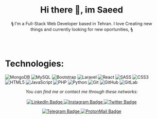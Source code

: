 <h1 align="center">Hi there 👋, im Saeed</h1>

<p align="center">  <b> ϟ </b>I'm a Full-Stack Web Developer based in Tehran. I love Creating new things and currently looking for new oportunities, <b> ϟ </b></p>
<br>
<br>



# Technologies:
![MongoDB](https://img.shields.io/badge/MongoDB-%234ea94b.svg?style=for-the-badge&logo=mongodb&logoColor=white)
![MySQL](https://img.shields.io/badge/mysql-%2300f.svg?style=for-the-badge&logo=mysql&logoColor=white)
![Bootstrap](https://img.shields.io/badge/bootstrap-%23563D7C.svg?style=for-the-badge&logo=bootstrap&logoColor=white)
![Laravel](https://img.shields.io/badge/laravel-%23FF2D20.svg?style=for-the-badge&logo=laravel&logoColor=white)
![React](https://img.shields.io/badge/react-%2320232a.svg?style=for-the-badge&logo=react&logoColor=%2361DAFB)
![SASS](https://img.shields.io/badge/SASS-hotpink.svg?style=for-the-badge&logo=SASS&logoColor=white)
![CSS3](https://img.shields.io/badge/css3-%231572B6.svg?style=for-the-badge&logo=css3&logoColor=white)
![HTML5](https://img.shields.io/badge/html5-%23E34F26.svg?style=for-the-badge&logo=html5&logoColor=white)
![JavaScript](https://img.shields.io/badge/javascript-%23323330.svg?style=for-the-badge&logo=javascript&logoColor=%23F7DF1E)
![PHP](https://img.shields.io/badge/php-%23777BB4.svg?style=for-the-badge&logo=php&logoColor=white)
![Python](https://img.shields.io/badge/python-3670A0?style=for-the-badge&logo=python&logoColor=ffdd54)
![Git](https://img.shields.io/badge/Git-F05032?style=for-the-badge&logo=git&logoColor=white)
![GitHub](https://img.shields.io/badge/GitHub-181717?style=for-the-badge&logo=github&logoColor=white)
![GitLab](https://img.shields.io/badge/gitlab-%23181717.svg?style=for-the-badge&logo=gitlab&logoColor=white)




<p align="center">
    <i>You can find me or contact me through these networks:</i>
    <br/><br/>
    <a href="https://www.linkedin.com/in/saeedsaeedzadeh" target="_blank">
        <img src="https://img.shields.io/badge/-LinkedIn-0A0A0B?logo=linkedin&style=for-the-badge&logoColor=white" alt="LinkedIn Badge" />
    </a>
    <a href="https://www.instagram.com/saeedsdz_/" target="_blank">
        <img src="https://img.shields.io/badge/-Instagram-0A0A0B?logo=instagram&style=for-the-badge&logoColor=white" alt="Instagram Badge" />
    </a>
    <a href="https://twitter.com/saeedsdz" target="_blank">
        <img src="https://img.shields.io/badge/-Twitter-0A0A0B?logo=twitter&style=for-the-badge&logoColor=white" alt="Twitter Badge" />
    </a>
</p>

<p align="center">
    <a href="https://t.me/saeedsdz77" target="_blank">
        <img src="https://img.shields.io/badge/-Telegram-0A0A0B?logo=telegram&style=for-the-badge&logoColor=white" alt="Telegram Badge" />
    </a>
    <a href="mailto:limbo_sl@yahoo.com" target="_blank">
        <img src="https://img.shields.io/badge/-ProtonMail-0A0A0B?logo=protonmail&style=for-the-badge&logoColor=white" alt="ProtonMail Badge" />
    </a>
<p/>

